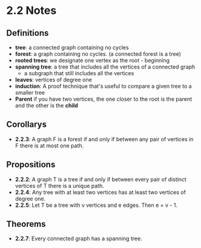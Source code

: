 # 2.2 Notes

## Definitions
- **tree**: a connected graph containing no cycles
- **forest**: a graph containing no cycles. (a connected forest is a tree)
- **rooted trees**: we designate one vertex as the root - beginning
- **spanning tree**: a tree that includes all the vertices of a connected graph
    - a subgraph that still includes all the vertices
- **leaves**: vertices of degree one
- **induction**: A proof technique that's useful to compare a given tree to a smaller tree
- **Parent** if you have two vertices, the one closer to the root is the parent and the other is the **child**

## Corollarys
- **2.2.3**: A graph F is a forest if and only if between any pair of vertices in F there is at most one path.

## Propositions
- **2.2.2**: A graph T is a tree if and only if between every pair of distinct vertices of T there is a unique path.
- **2.2.4**: Any tree with at least two vertices has at least two vertices of degree one.
- **2.2.5**: Let T be a tree with v vertices and e edges. Then e = v - 1.

## Theorems
- **2.2.7**: Every connected graph has a spanning tree.


